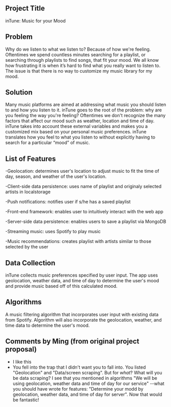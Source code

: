 Project Title
------

inTune: Music for your Mood 

Problem 
------

Why do we listen to what we listen to? Because of how we're feeling. Oftentimes we spend countless minutes searching for a playlist, or searching through playlists to find songs, that fit your mood. We all know how frustrating it is when it’s hard to find what you really want to listen to. The issue is that there is no way to customize my music library for my mood. 

Solution
------

Many music platforms are aimed at addressing what music you should listen to and how you listen to it. inTune goes to the root of the problem: why are you feeling the way you're feeling? Oftentimes we don't recognize the many factors that affect our mood such as weather, location and time of day. inTune takes into account these external variables and makes you a customized mix based on your personal music preferences. inTune translates how you feel to what you listen to without explicitly having to search for a particular “mood” of music.

List of Features
------

-Geolocation: determines user's location to adjust music to fit the time of day, season, and weather of the user's location.

-Client-side data persistence: uses name of playlist and originaly selected artists in localstorage

-Push notifications: notifies user if s/he has a saved playlist

-Front-end framework: enables user to intuitively interact with the web app

-Server-side data persistence: enables users to save a playlist via MongoDB

-Streaming music: uses Spotify to play music

-Music recommendations: creates playlist with artists similar to those selected by the user

Data Collection
------

inTune collects music preferences specified by user input. The app uses geolocation, weather data, and time of day to determine the user's mood and provide music based off of this calculated mood.

Algorithms
------

A music filtering algorithm that incorporates user input with existing data from Spotify. Algorithm will also incorporate the geolocation, weather, and time data to determine the user's mood.


Comments by Ming (from original project proposal)
------
* I like this
* You fell into the trap that I didn't want you to fall into.  You listed "Geolocation" and "Data/screen scraping".  But for _what_?  What will you be data scraping?  I see that you mentioned in algorithms "We will be using geolocation, weather data and time of day for our service" --what you should have wrote for features: "Determine your modd by geolocation, weather data, and time of day for server".  Now that would be fantastic!
